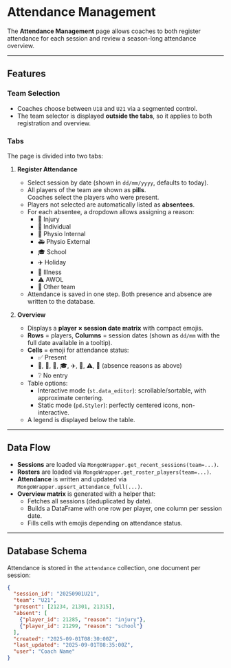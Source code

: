# Attendance Management

The **Attendance Management** page allows coaches to both register attendance for each session and review a season-long attendance overview.

---

## Features

### Team Selection
- Coaches choose between `U18` and `U21` via a segmented control.
- The team selector is displayed **outside the tabs**, so it applies to both registration and overview.

### Tabs
The page is divided into two tabs:

1. **Register Attendance**
   - Select session by date (shown in `dd/mm/yyyy`, defaults to today).
   - All players of the team are shown as **pills**.  
     Coaches select the players who were present.
   - Players not selected are automatically listed as **absentees**.
   - For each absentee, a dropdown allows assigning a reason:
     - 🩼 Injury  
     - 🏃 Individual  
     - 🏥 Physio Internal  
     - 🚑 Physio External  
     - 🎓 School  
     - ✈️ Holiday  
     - 🤒 Illness  
     - ⚠️ AWOL  
     - 🥇 Other team
   - Attendance is saved in one step. Both presence and absence are written to the database.

2. **Overview**
   - Displays a **player × session date matrix** with compact emojis.
   - **Rows** = players, **Columns** = session dates (shown as `dd/mm` with the full date available in a tooltip).
   - **Cells** = emoji for attendance status:
     - ✅ Present  
     - 🩼, 🏃, 🏥, 🎓, ✈️, 🤒, ⚠️, 🥇 (absence reasons as above)  
     - ❔ No entry
   - Table options:
     - Interactive mode (`st.data_editor`): scrollable/sortable, with approximate centering.
     - Static mode (`pd.Styler`): perfectly centered icons, non-interactive.
   - A legend is displayed below the table.

---

## Data Flow

- **Sessions** are loaded via `MongoWrapper.get_recent_sessions(team=...)`.  
- **Rosters** are loaded via `MongoWrapper.get_roster_players(team=...)`.  
- **Attendance** is written and updated via `MongoWrapper.upsert_attendance_full(...)`.  
- **Overview matrix** is generated with a helper that:
  - Fetches all sessions (deduplicated by date).
  - Builds a DataFrame with one row per player, one column per session date.
  - Fills cells with emojis depending on attendance status.

---

## Database Schema

Attendance is stored in the `attendance` collection, one document per session:

```json
{
  "session_id": "20250901U21",
  "team": "U21",
  "present": [21234, 21301, 21315],
  "absent": [
    {"player_id": 21285, "reason": "injury"},
    {"player_id": 21299, "reason": "school"}
  ],
  "created": "2025-09-01T08:30:00Z",
  "last_updated": "2025-09-01T08:35:00Z",
  "user": "Coach Name"
}